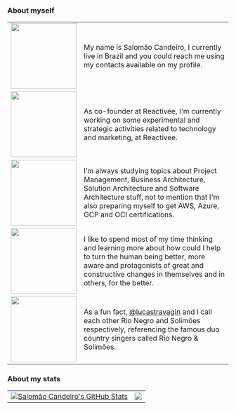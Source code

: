 ### About myself

<table>
  <tr>
    <td>
      <img align="center" src="https://user-images.githubusercontent.com/6067306/200113724-d956808b-5ba2-4a0e-9786-559984ddeb06.gif" width="150" />
    </td>
    <td align="left" width="95%">
      My name is Salomão Candeiro, I currently live in Brazil and you could reach me using my contacts available on my profile.
    </td>
  </tr>
  <tr>
    <td>
      <img align="center" src="https://user-images.githubusercontent.com/6067306/200111808-9c3d4831-dc96-4b92-b6aa-ca4c6c8069d0.gif" width="150" />
    </td>
    <td align="left" width="95%">
      As co-founder at Reactivee, I'm currently working on some experimental and strategic activities related to technology and marketing, at Reactivee.
    </td>
  </tr>
  <tr>
    <td>
      <img align="center" src="https://user-images.githubusercontent.com/6067306/200113845-25d2831c-ab0f-4da1-bed5-b1d53d957262.gif" width="150" />
    </td>
    <td align="left" width="95%">
      I’m always studying topics about Project Management, Business Architecture, Solution Architecture and Software Architecture stuff, not to mention that I'm also preparing myself to get AWS, Azure, GCP and OCI certifications.
    </td>
  </tr>
    <td>
      <img align="center" src="https://user-images.githubusercontent.com/6067306/200113449-9b851996-98fe-43bf-8fc6-13553624c6a5.gif" width="150" />
    </td>
    <td align="left" width="95%">
      I like to spend most of my time thinking and learning more about how could I help to turn the human being better, more aware and protagonists of great and constructive changes in themselves and in others, for the better.
    </td>
  </tr>
  <tr>
    <td>
      <img align="center" src="https://user-images.githubusercontent.com/6067306/200113919-cc30a250-b237-4686-91be-3ed992ac034b.gif" width="150" />
    </td>
    <td align="left" width="95%">
      As a fun fact, <a href="https://github.com/lucastravagin" target="blank">@lucastravagin</a> and I call each other Rio Negro and Solimões respectively, referencing the famous duo country singers called Rio Negro & Solimões.
    </td>
  </tr>
</table>

### About my stats

<table>
  <tr>
    <td>
      <a href="https://github.com/c0nf1gur4t0r/github-readme-stats">
        <img align="center" src="https://github-readme-stats.vercel.app/api?username=c0nf1gur4t0r&show_icons=true&include_all_commits=true&theme=buefy&hide_border=true" alt="Salomão Candeiro's GitHub Stats" />
      </a>
    </td>
    <td>
      <a href="https://github.com/c0nf1gur4t0r/github-readme-stats">
        <img align="center" src="https://github-readme-stats.vercel.app/api/top-langs/?username=c0nf1gur4t0r&layout=compact&theme=buefy&hide_border=true" />
      </a>
    </td>
  </tr>
</table>

